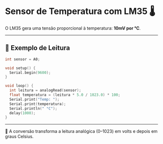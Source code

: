 # Sensor de Temperatura com LM35 🌡️

O LM35 gera uma tensão proporcional à temperatura: **10mV por °C**.

---

## 🧪 Exemplo de Leitura

```cpp
int sensor = A0;

void setup() {
  Serial.begin(9600);
}

void loop() {
  int leitura = analogRead(sensor);
  float temperatura = (leitura * 5.0 / 1023.0) * 100;
  Serial.print("Temp: ");
  Serial.print(temperatura);
  Serial.println(" °C");
  delay(1000);
}
```

---

🧠 A conversão transforma a leitura analógica (0–1023) em volts e depois em graus Celsius.
